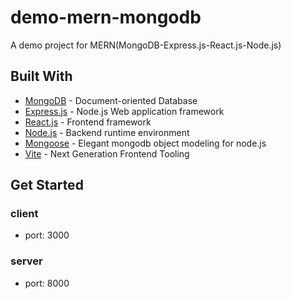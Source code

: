 # demo-mern-mongodb
A demo project for MERN(MongoDB-Express.js-React.js-Node.js)

## Built With

* [MongoDB](https://www.mongodb.com/) - Document-oriented Database
* [Express.js](https://expressjs.com/) - Node.js Web application framework
* [React.js](https://reactjs.org/) - Frontend framework
* [Node.js](https://nodejs.org/en/) - Backend runtime environment
* [Mongoose](https://mongoosejs.com) - Elegant mongodb object modeling for node.js
* [Vite](https://vitejs.dev/) - Next Generation Frontend Tooling

## Get Started

### client
  - port: 3000
  
### server
  - port: 8000